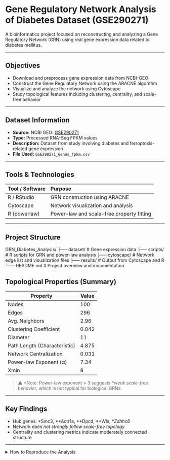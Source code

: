 # Gene Regulatory Network Analysis of Diabetes Dataset (GSE290271)

A bioinformatics project focused on reconstructing and analyzing a Gene Regulatory Network (GRN) using real gene expression data related to diabetes mellitus.

---

## Objectives

- Download and preprocess gene expression data from NCBI-GEO
- Construct the Gene Regulatory Network using the ARACNE algorithm
- Visualize and analyze the network using Cytoscape
- Study topological features including clustering, centrality, and scale-free behavior

---

## Dataset Information

- **Source:** NCBI GEO: [GSE290271](https://www.ncbi.nlm.nih.gov/geo/query/acc.cgi?acc=GSE290271)
- **Type:** Processed RNA-Seq FPKM values
- **Description:** Dataset from study involving diabetes and ferroptosis-related gene expression
- **File Used:** `GSE290271_Genes_fpkm.csv`

---

## Tools & Technologies

| Tool / Software | Purpose                                 |
|:----------------|:------------------------------------------|
| R / RStudio      | GRN construction using ARACNE             |
| Cytoscape        | Network visualization and analysis        |
| R (powerlaw)     | Power-law and scale-free property fitting  |

---

## Project Structure

GRN_Diabetes_Analysis/
├── dataset/               # Gene expression data
├── scripts/               # R scripts for GRN and power-law analysis
├── cytoscape/             # Network edge list and visualization files
├── results/               # Output from Cytoscape and R
└── README.md              # Project overview and documentation

##  Topological Properties (Summary)

| Property                    | Value       |
|----------------------------|-------------|
| Nodes                      | 100         |
| Edges                      | 296         |
| Avg. Neighbors             | 2.96        |
| Clustering Coefficient     | 0.042       |
| Diameter                   | 11          |
| Path Length (Characteristic) | 4.875     |
| Network Centralization     | 0.031       |
| Power-law Exponent (α)     | 7.34        |
| Xmin                       | 8           |

> ⚠ *Note: Power-law exponent > 3 suggests **weak scale-free behavior*, which is not typical for biological GRNs.

---

##  Key Findings

- Hub genes: *Smc3, **Actr1a, **Dpcd, **Wls, **Zdhhc6*
- Network does *not strongly follow scale-free topology*
- Centrality and clustering metrics indicate moderately connected structure

---

<details>
<summary> How to Reproduce the Analysis</summary>

1. *Download Data*
   - From [GEO](https://www.ncbi.nlm.nih.gov/geo/query/acc.cgi?acc=GSE290271)
   - Use processed .csv FPKM data

2. *Construct GRN*
   - Run scripts/GRN_ARACNE.R in R
   - Export edge list as GRN_edges.csv

3. *Visualize & Analyze in Cytoscape*
   - Import the CSV using File → Import → Network from File
   - Go to Tools → Analyze Network for metrics

4. *Power-law Analysis*
   - Run scripts/powerlaw_analysis.R to fit and evaluate degree distribution


---

##  Author

*Khandakar Jianur Islam*  
M.Sc. Bioinformatics  
**Jamia Millia Islamia
